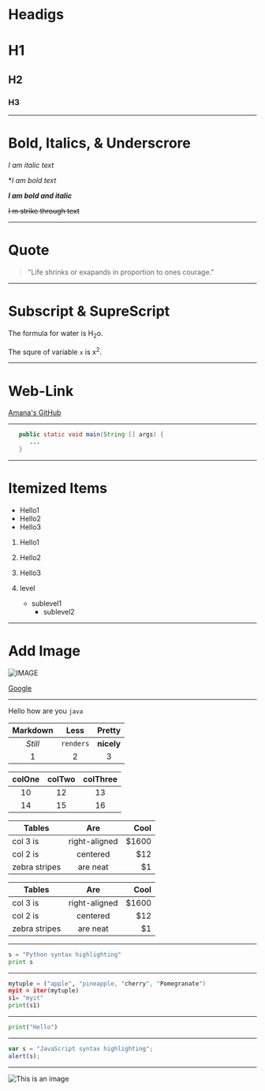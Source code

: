 # Headigs

# H1
## H2
### H3

***

# Bold, Italics, & Underscrore

*I am italic text*

**I am bold text*

**_I am bold and italic_**

~~I m strike through text~~

***

# Quote

> "Life shrinks or exapands in proportion to ones courage."

***

# Subscript & SupreScript

The formula for water is H<sub>2</sub>o.

The squre of variable ```x``` is x<sup>2</sup>.

***

# Web-Link

[Amana's GitHub](https://github.com/amanaarshad)

***

```java
   public static void main(String [] args) {
      ...
   }
```

***

# Itemized Items

* Hello1
* Hello2
* Hello3

1. Hello1
2. Hello2
3. Hello3

1. level
   - sublevel1
     - sublevel2
     
***

# Add Image

![IMAGE](https://myoctocat.com/assets/images/base-octocat.svg)

[Google](https://google.com)

***

Hello how are you ```java``` 

|Markdown |   Less    | Pretty |
|:---:    |    :---:  | :---:  |
|*Still*  | `renders` | **nicely**|
|   1     |   2       | 3         |


|colOne | colTwo | colThree|
|:---:  |:---:   |:---:    |
|10     |      12|    13   |
|14     |      15|    16   |


| Tables        | Are           | Cool  |
| ---           |:---:          | ---:  |
| col 3 is      | right-aligned | $1600 |
| col 2 is      | centered      |   $12 |
| zebra stripes | are neat      |    $1 |


| Tables        | Are           | Cool  |
| ------------- |:-------------:| -----:|
| col 3 is      | right-aligned | $1600 |
| col 2 is      | centered      |   $12 |
| zebra stripes | are neat      |    $1 |

***

```python
s = "Python syntax highlighting"
print s
```

***

```Python
mytuple = ("apple", "pineapple, "cherry", "Pomegranate")
myit = iter(mytuple)
s1= "myit"
print(s1)
```

***

```python
print("Hello")
```
***

```javascript
var s = "JavaScript syntax highlighting";
alert(s);
```

***
![This is an image](https://www.google.com.pk/search?q=SEASHELL&tbm=isch&ved=2ahUKEwjPt6u2uIL7AhUOmRoKHVKZARsQ2-cCegQIABAA&oq=SEASHELL&gs_lcp=CgNpbWcQAzIHCAAQsQMQQzIECAAQQzIFCAAQgAQyBQgAEIAEMgUIABCABDIFCAAQgAQyBQgAEIAEMgUIABCABDIFCAAQgAQyBQgAEIAEOgoIABCxAxCDARBDOggIABCABBCxAzoLCAAQgAQQsQMQgwE6BwgAEIAEEANQ3wZYg_oBYNf8AWgAcAB4AYAB6QOIAZYckgEHMi01LjQuMpgBAKABAaoBC2d3cy13aXotaW1nsAEAwAEB&sclient=img&ei=BYpbY4-hII6yatKyhtgB&bih=671&biw=1156&hl=en)
